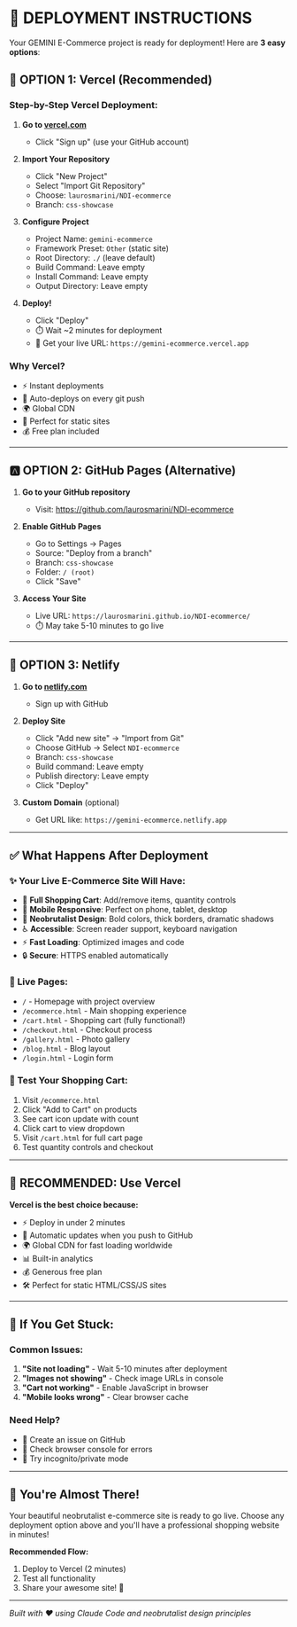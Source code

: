 # 🚀 DEPLOYMENT INSTRUCTIONS

Your GEMINI E-Commerce project is ready for deployment! Here are **3 easy options**:

## 🌟 **OPTION 1: Vercel (Recommended)**

### **Step-by-Step Vercel Deployment:**

1. **Go to [vercel.com](https://vercel.com)** 
   - Click "Sign up" (use your GitHub account)

2. **Import Your Repository**
   - Click "New Project"
   - Select "Import Git Repository" 
   - Choose: `laurosmarini/NDI-ecommerce`
   - Branch: `css-showcase`

3. **Configure Project**
   - Project Name: `gemini-ecommerce`
   - Framework Preset: `Other` (static site)
   - Root Directory: `./` (leave default)
   - Build Command: Leave empty
   - Install Command: Leave empty
   - Output Directory: Leave empty

4. **Deploy!**
   - Click "Deploy"
   - ⏱️ Wait ~2 minutes for deployment
   - 🎉 Get your live URL: `https://gemini-ecommerce.vercel.app`

### **Why Vercel?**
- ⚡ Instant deployments
- 🔄 Auto-deploys on every git push
- 🌍 Global CDN
- 📱 Perfect for static sites
- 💰 Free plan included

---

## 🅰️ **OPTION 2: GitHub Pages (Alternative)**

1. **Go to your GitHub repository**
   - Visit: https://github.com/laurosmarini/NDI-ecommerce

2. **Enable GitHub Pages**
   - Go to Settings → Pages
   - Source: "Deploy from a branch"
   - Branch: `css-showcase`
   - Folder: `/ (root)`
   - Click "Save"

3. **Access Your Site**
   - Live URL: `https://laurosmarini.github.io/NDI-ecommerce/`
   - ⏱️ May take 5-10 minutes to go live

---

## 🔧 **OPTION 3: Netlify**

1. **Go to [netlify.com](https://netlify.com)**
   - Sign up with GitHub

2. **Deploy Site**
   - Click "Add new site" → "Import from Git"
   - Choose GitHub → Select `NDI-ecommerce`
   - Branch: `css-showcase`
   - Build command: Leave empty
   - Publish directory: Leave empty
   - Click "Deploy"

3. **Custom Domain** (optional)
   - Get URL like: `https://gemini-ecommerce.netlify.app`

---

## ✅ **What Happens After Deployment**

### **✨ Your Live E-Commerce Site Will Have:**
- 🛒 **Full Shopping Cart**: Add/remove items, quantity controls
- 📱 **Mobile Responsive**: Perfect on phone, tablet, desktop
- 🎨 **Neobrutalist Design**: Bold colors, thick borders, dramatic shadows
- ♿ **Accessible**: Screen reader support, keyboard navigation
- ⚡ **Fast Loading**: Optimized images and code
- 🔒 **Secure**: HTTPS enabled automatically

### **📄 Live Pages:**
- `/` - Homepage with project overview
- `/ecommerce.html` - Main shopping experience  
- `/cart.html` - Shopping cart (fully functional!)
- `/checkout.html` - Checkout process
- `/gallery.html` - Photo gallery
- `/blog.html` - Blog layout
- `/login.html` - Login form

### **🛒 Test Your Shopping Cart:**
1. Visit `/ecommerce.html`
2. Click "Add to Cart" on products
3. See cart icon update with count
4. Click cart to view dropdown
5. Visit `/cart.html` for full cart page
6. Test quantity controls and checkout

---

## 🎯 **RECOMMENDED: Use Vercel**

**Vercel is the best choice because:**
- ⚡ Deploy in under 2 minutes
- 🔄 Automatic updates when you push to GitHub  
- 🌍 Global CDN for fast loading worldwide
- 📊 Built-in analytics
- 💰 Generous free plan
- 🛠️ Perfect for static HTML/CSS/JS sites

---

## 🚨 **If You Get Stuck:**

### **Common Issues:**
1. **"Site not loading"** - Wait 5-10 minutes after deployment
2. **"Images not showing"** - Check image URLs in console
3. **"Cart not working"** - Enable JavaScript in browser
4. **"Mobile looks wrong"** - Clear browser cache

### **Need Help?**
- 📧 Create an issue on GitHub
- 💬 Check browser console for errors
- 🔄 Try incognito/private mode

---

## 🎉 **You're Almost There!**

Your beautiful neobrutalist e-commerce site is ready to go live. Choose any deployment option above and you'll have a professional shopping website in minutes!

**Recommended Flow:**
1. Deploy to Vercel (2 minutes)
2. Test all functionality
3. Share your awesome site! 🚀

---

*Built with ❤️ using Claude Code and neobrutalist design principles*
